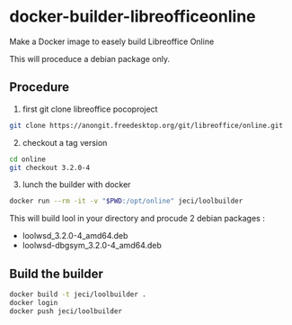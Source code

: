 # docker-builder-libreofficeonline
Make a Docker image to easely build Libreoffice Online

This will proceduce a debian package only.

## Procedure

1. first git clone libreoffice pocoproject

``` bash
git clone https://anongit.freedesktop.org/git/libreoffice/online.git
```

2. checkout a tag version

``` bash
cd online
git checkout 3.2.0-4
```

3. lunch the builder with docker

``` bash
docker run --rm -it -v "$PWD:/opt/online" jeci/loolbuilder
```

This will build lool in your directory and procude 2 debian packages :
- loolwsd_3.2.0-4_amd64.deb
- loolwsd-dbgsym_3.2.0-4_amd64.deb

## Build the builder

``` bash
docker build -t jeci/loolbuilder .
docker login
docker push jeci/loolbuilder
```

